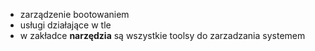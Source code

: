 - zarządzenie bootowaniem
- usługi działające w tle
- w zakładce **narzędzia** są wszystkie toolsy do zarzadzania systemem

